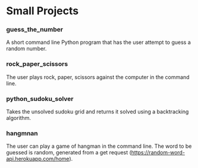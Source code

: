# Small Projects
### guess_the_number
A short command line Python program that has the user attempt to guess a random number.

### rock_paper_scissors
The user plays rock, paper, scissors against the computer in the command line.

### python_sudoku_solver
Takes the unsolved sudoku grid and returns it solved using a backtracking algorithm.

### hangmnan
The user can play a game of hangman in the command line. The word to be guessed is random, generated from a get request (https://random-word-api.herokuapp.com/home).
